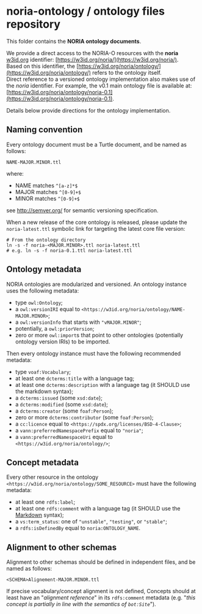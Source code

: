 # noria-ontology / ontology files repository

This folder contains the **NORIA ontology documents**.

We provide a direct access to the NORIA-O resources with the **noria** [w3id.org](https://w3id.org/) identifier: [https://w3id.org/noria/](https://w3id.org/noria/).  
Based on this identifier, the [https://w3id.org/noria/ontology/](https://w3id.org/noria/ontology/) refers to the ontology itself.  
Direct reference to a versioned ontology implementation also makes use of the *noria* identifier.
For example, the v0.1 main ontology file is available at: [https://w3id.org/noria/ontology/noria-0.1](https://w3id.org/noria/ontology/noria-0.1).

Details below provide directions for the ontology implementation.

## Naming convention

Every ontology document must be a Turtle document, and be named as follows:

```
NAME-MAJOR.MINOR.ttl
```
where:

- NAME matches `^[a-z]*$`
- MAJOR matches `^[0-9]+$`
- MINOR matches `^[0-9]+$`

see http://semver.org/ for semantic versioning specification.

When a new release of the core ontology is released, please update the `noria-latest.ttl` symbolic link for targeting the latest core file version:
```shell
# From the ontology directory
ln -s -f noria-<MAJOR.MINOR>.ttl noria-latest.ttl
# e.g. ln -s -f noria-0.1.ttl noria-latest.ttl
```

## Ontology metadata

NORIA ontologies are modularized and versioned.
An ontology instance uses the following metadata:

- type `owl:Ontology`;
- a `owl:versionIRI` equal to `<https://w3id.org/noria/ontology/NAME-MAJOR.MINOR>`;
- a `owl:versionInfo` that starts with `"vMAJOR.MINOR"`;
- potentially, a `owl:priorVersion`;
- zero or more `owl:import`s that point to other ontologies (potentially ontology version IRIs) to be imported.


Then every ontology instance must have the following recommended metadata:

- type `voaf:Vocabulary`;
- at least one `dcterms:title` with a language tag;
- at least one `dcterms:description` with a language tag (it SHOULD use the markdown syntax);
- a `dcterms:issued` (some `xsd:date`);
- a `dcterms:modified` (some `xsd:date`);
- a `dcterms:creator` (some `foaf:Person`);
- zero or more `dcterms:contributor` (some `foaf:Person`);
- a `cc:licence` equal to `<https://spdx.org/licenses/BSD-4-Clause>`;
- a `vann:preferredNamespacePrefix` equal to `"noria"`;
- a `vann:preferredNamespaceUri` equal to `<https://w3id.org/noria/ontology/>`;

## Concept metadata

Every other resource in the ontology `<https://w3id.org/noria/ontology/SOME_RESOURCE>` must have the following metadata:

- at least one `rdfs:label`;
- at least one `rdfs:comment` with a language tag (it SHOULD use the [Markdown](https://www.markdownguide.org/) syntax);
- a `vs:term_status`: one of `"unstable"`, `"testing"`, or `"stable"`;
- a `rdfs:isDefinedBy` equal to `noria:ONTOLOGY_NAME`.

## Alignment to other schemas

Alignment to other schemas should be defined in independent files, and be named as follows:

```
<SCHEMA>Alignement-MAJOR.MINOR.ttl
```

If precise vocabulary/concept alignment is not defined, Concepts should at least have an "*alignment reference*" in its `rdfs:comment` metadata (e.g. "*this concept is partially in line with the semantics of `bot:Site`*"). 